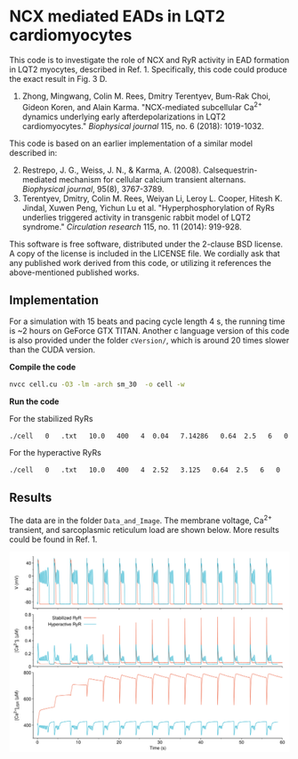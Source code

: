 # NCX mediated EADs in LQT2 cardiomyocytes

This code is to investigate the role of NCX and RyR activity in EAD formation in LQT2 myocytes, described in Ref. 1. Specifically, this code could produce the exact result in Fig. 3 D.

1. Zhong, Mingwang, Colin M. Rees, Dmitry Terentyev, Bum-Rak Choi, Gideon Koren, and Alain Karma. "NCX-mediated subcellular Ca<sup>2+</sup> dynamics underlying early afterdepolarizations in LQT2 cardiomyocytes." *Biophysical journal* 115, no. 6 (2018): 1019-1032. 

This code is based on an earlier implementation of a similar model described in:

2. Restrepo, J. G., Weiss, J. N., & Karma, A. (2008). Calsequestrin-mediated mechanism for cellular calcium transient alternans. *Biophysical journal*, 95(8), 3767-3789.
3. Terentyev, Dmitry, Colin M. Rees, Weiyan Li, Leroy L. Cooper, Hitesh K. Jindal, Xuwen Peng, Yichun Lu et al. "Hyperphosphorylation of RyRs underlies triggered activity in transgenic rabbit model of LQT2 syndrome." *Circulation research* 115, no. 11 (2014): 919-928.

This software is free software, distributed under the 2-clause BSD license. A copy of the license is included in the LICENSE file. We cordially ask that any published work derived from this code, or utilizing it references the above-mentioned published works.

## Implementation

For a simulation with 15 beats and pacing cycle length 4 s, the running time is ~2 hours on GeForce GTX TITAN. Another c language version of this code is also provided under the folder `cVersion/`, which is around 20 times slower than the CUDA version.

**Compile the code**

```bash
nvcc cell.cu -O3 -lm -arch sm_30  -o cell -w
```

**Run the code**

For the stabilized RyRs
```
./cell   0   .txt   10.0   400   4  0.04   7.14286   0.64  2.5   6   0
```

For the hyperactive RyRs
```
./cell   0   .txt   10.0   400   4  2.52   3.125   0.64  2.5   6   0
```

## Results
The data are in the folder `Data_and_Image`. The membrane voltage, Ca<sup>2+</sup> transient, and sarcoplasmic reticulum load are shown below. More results could be found in Ref. 1.

![Alt text](Data_and_Image/result.svg)
